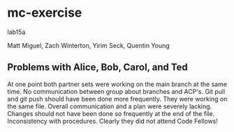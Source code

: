 # mc-exercise
lab15a

Matt Miguel, Zach Winterton, Yirim Seck, Quentin Young

## Problems with Alice, Bob, Carol, and Ted

At one point both partner sets were working on the main branch at the same time. No communication between group about branches and ACP's.  Git pull and git push should have been done more frequently.  They were working on the same file.  Overall communication and a plan were severely lacking.  Changes should not have been done so frequently at the end of the file. Inconsistency with procedures.  Clearly they did not attend Code Fellows!


